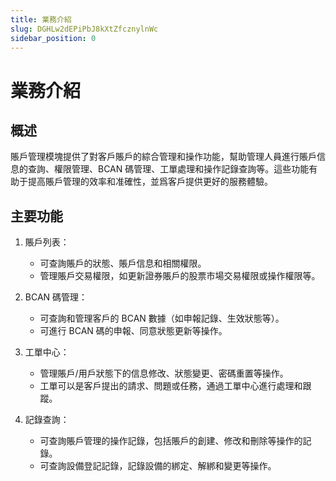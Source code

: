 ```yaml
---
title: 業務介紹
slug: DGHLw2dEPiPbJ8kXtZfcznylnWc
sidebar_position: 0
---
```



# 業務介紹

## 概述

賬戶管理模塊提供了對客戶賬戶的綜合管理和操作功能，幫助管理人員進行賬戶信息的查詢、權限管理、BCAN 碼管理、工單處理和操作記錄查詢等。這些功能有助于提高賬戶管理的效率和准確性，並爲客戶提供更好的服務體驗。

## 主要功能

1. 賬戶列表：
    - 可查詢賬戶的狀態、賬戶信息和相關權限。
    - 管理賬戶交易權限，如更新證券賬戶的股票市場交易權限或操作權限等。

2. BCAN 碼管理：
    - 可查詢和管理客戶的 BCAN 數據（如申報記錄、生效狀態等）。
    - 可進行 BCAN 碼的申報、同意狀態更新等操作。

3. 工單中心：
    - 管理賬戶/用戶狀態下的信息修改、狀態變更、密碼重置等操作。
    - 工單可以是客戶提出的請求、問題或任務，通過工單中心進行處理和跟蹤。

4. 記錄查詢：
    - 可查詢賬戶管理的操作記錄，包括賬戶的創建、修改和刪除等操作的記錄。
    - 可查詢設備登記記錄，記錄設備的綁定、解綁和變更等操作。

